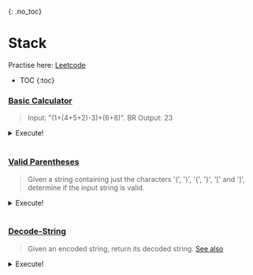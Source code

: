 {: .no_toc}
# Stack
Practise here: [Leetcode](https://leetcode.com/list/?selectedList=9duv7mlj)

- TOC
{:toc}

### [Basic Calculator](https://leetcode.com/problems/basic-calculator/)

> Input: "(1+(4+5+2)-3)+(6+8)". BR
> Output: 23

<details><summary markdown="span">Execute!</summary>

```python
class Solution:
    def calculate(self, s: str) -> int:
        res = num = 0
        sign = 1

        s = s + "+"
        stk = [sign]
        for a in s:
            if a.isdigit():
                num = num * 10 + (ord(a)-48)        # Create Number
            elif a in ['+', '-']:
                res += num * sign * stk[-1]         # +- Number ( & adjust for if in bracket sign)
                sign = 1 if a == '+' else -1        # Number complete
                num = 0
            elif a == '(':                          # Add previous sign to Stack. Reset sign
                stk.append(sign * stk[-1])
                sign = 1
            elif a == ')':                          # Add number and sign to result. Reset number.
                res += num * sign * stk[-1]
                num = 0
                stk.pop()
        return res

```

</details>
<BR>

### [Valid Parentheses](https://leetcode.com/problems/valid-parentheses/)

> Given a string containing just the characters '(', ')', '{', '}', '[' and ']',
determine if the input string is valid.

<details><summary markdown="span">Execute!</summary>

```python
class Solution(object):
    def isValid(self, s):
        d = dict(zip("([{",")]}" ) )
        stk = []
        for b in s:
            if b in d.keys():
                stk.append(b)
            elif b in d.values():
                if stk == [] or b != d[stk.pop()]:
                    return False

        return len(stk)==0
```

</details>
<BR>


### [Decode-String](https://leetcode.com/problems/decode-string/)

> Given an encoded string, return its decoded string.
> [See also](https://kanhar.github.io/leetcode/problems/Misc/Regex.html#decode-string)

<details><summary markdown="span">Execute!</summary>

```python
class Solution:
    def decodeString(self, s: str) -> str:

        stk = []
        curr_num = 0
        curr_str = ''

        for i in s:
            if i.isdigit():
                curr_num = curr_num*10 + int(i)

            elif i.isalpha():
                curr_str += i

            elif i == '[':
                stk.append((curr_num, curr_str))
                curr_num = 0
                curr_str = ''

            elif i == ']':
                prev_num, prev_str = stk.pop()
                curr_str = prev_str + prev_num*curr_str

        return curr_str
```

DFS Approach (implicit Stack)

```python
class Solution:
    def decodeString(self, s):
        def dfs(s):
            nonlocal i
            r = []

            while i < len(s): 
                if s[i] == ']':
                    i +=1 
                    return ''.join(r)

                elif s[i] == '[':
                    i += 1 
                    sub = dfs(s) 
                    r.append(sub * n)

                elif s[i].isdigit():
                    n = 0 
                    while i < len(s) and s[i].isdigit():
                        n = n * 10 + int(s[i]) 
                        i += 1

                else:
                    r.append(s[i]);
                    i += 1 

            return ''.join(r)
        i = 0
        return dfs(list(s))    
```

</details>
<BR>
